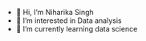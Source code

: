 - 👋 Hi, I’m Niharika Singh
- 👀 I’m interested in Data analysis
- 🌱 I’m currently learning data science
  


<!---
Niharikainfo/Niharikainfo is a ✨ special ✨ repository because its `README.md` (this file) appears on your GitHub profile.
You can click the Preview link to take a look at your changes.
--->
